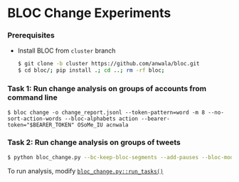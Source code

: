 # BLOC Change Experiments
### Prerequisites

* Install BLOC from `cluster` branch
  ```bash
  $ git clone -b cluster https://github.com/anwala/bloc.git
  $ cd bloc/; pip install .; cd ..; rm -rf bloc;
  ```

### Task 1: Run change analysis on groups of accounts from command line

```
$ bloc change -o change_report.jsonl --token-pattern=word -m 8 --no-sort-action-words --bloc-alphabets action --bearer-token="$BEARER_TOKEN" OSoMe_IU acnwala
```

### Task 2: Run change analysis on groups of tweets

```bash
$ python bloc_change.py --bc-keep-bloc-segments --add-pauses --bloc-model=word --tweets-path=../datasets --task evaluate rtbust
```

To run analysis, modify [`bloc_change.py::run_tasks()`](https://github.com/anwala/bloc-change-experiments/blob/a22bd453563db0fa37b755f31b4e4aaeee0a87f0/scripts/bloc_change.py#L167)